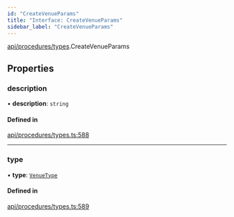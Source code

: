 ```yaml
---
id: "CreateVenueParams"
title: "Interface: CreateVenueParams"
sidebar_label: "CreateVenueParams"
---
```


[api/procedures/types](../../../../../modules/API/Procedures/Types/Types.md).CreateVenueParams

## Properties

### description

• **description**: `string`

#### Defined in

[api/procedures/types.ts:588](https://github.com/PolymeshAssociation/polymesh-sdk/blob/de58d40fd/src/api/procedures/types.ts#L588)

___

### type

• **type**: [`VenueType`](../../../../../enums/API/Entities/Venue/Types/VenueType/VenueType.md)

#### Defined in

[api/procedures/types.ts:589](https://github.com/PolymeshAssociation/polymesh-sdk/blob/de58d40fd/src/api/procedures/types.ts#L589)
